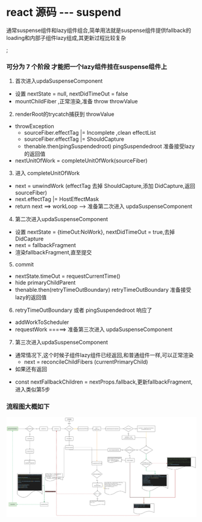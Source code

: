 # react 源码 --- suspend

通常suspense组件和lazy组件组合,简单用法就是suspense组件提供fallback的loading和内部子组件lazy组成,其更新过程比较复杂

;
### 可分为 7 个阶段 才能把一个lazy组件挂在suspense组件上

1. 首次进入updaSuspenseComponent
  - 设置 nextState = null, nextDidTimeOut = false
  - mountChildFiber ,正常渲染,准备 throw throwValue
2. renderRoot的trycatch捕获到 throwValue
  - throwException
    + sourceFiber.effectTag |= Incomplete  ,clean effectList
    + sourceFiber.effectTag |= ShouldCapture
    + thenable.then(pingSuspendedroot)   pingSuspendedroot 准备接受lazy的返回值
  - nextUnitOfWork = completeUnitOfWork(sourceFiber)      
3. 进入 completeUnitOfWork
  - next = unwindWork (effectTag 去掉 ShouldCapture,添加 DidCapture,返回 sourceFiber)
  - next.effectTag |= HostEffectMask
  - return next  ==> workLoop --> 准备第二次进入 updaSuspenseComponent

4. 第二次进入updaSuspenseComponent
  - 设置 nextState = {timeOut:NoWork}, nextDidTimeOut = true,去掉 DidCapture
  - next = fallbackFragment
  - 渲染fallbackFragment,直至提交
5. commit
  - nextState.timeOut = requestCurrentTime()
  - hide primaryChildParent
  - thenable.then(retryTimeOutBoundary)  retryTimeOutBoundary 准备接受lazy的返回值
6. retryTimeOutBoundary 或者 pingSuspendedroot 响应了
  - addWorkToScheduler
  - requestWork =====> 准备第三次进入 updaSuspenseComponent
7. 第三次进入updaSuspenseComponent  
  - 通常情况下,这个时候子组件lazy组件已经返回,和普通组件一样,可以正常渲染
    + next = reconcileChildFibers (currentPrimaryChild)
  - 如果还有返回 
   + const nextFallbackChildren = nextProps.fallback,更新fallbackFragment,进入类似第5步  


### 流程图大概如下
![suspend flow](./images/f-suspendComp.png)   